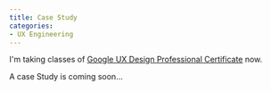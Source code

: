 ```yaml
---
title: Case Study
categories:
- UX Engineering
---
```

I'm taking classes of [Google UX Design Professional Certificate](https://www.coursera.org/professional-certificates/google-ux-design) now.

A case Study is coming soon...
